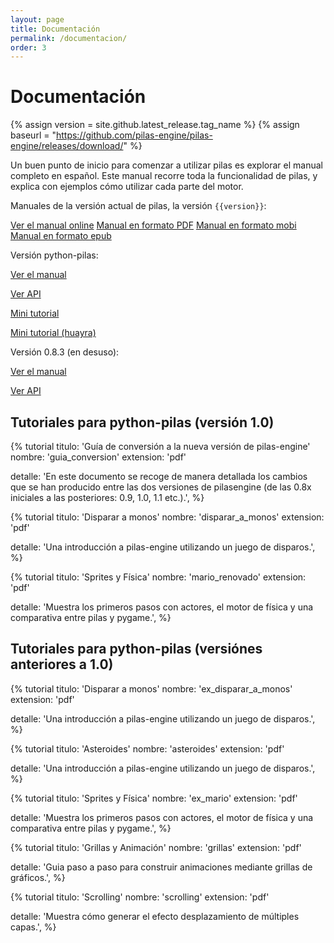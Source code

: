 ```yaml
---
layout: page
title: Documentación
permalink: /documentacion/
order: 3
---
```


# Documentación

{% assign version = site.github.latest_release.tag_name %}
{% assign baseurl = "https://github.com/pilas-engine/pilas-engine/releases/download/" %}

Un buen punto de inicio para comenzar a utilizar pilas es explorar el manual completo en español. Este manual recorre toda la funcionalidad de pilas, y explica con ejemplos cómo utilizar cada parte del motor.

Manuales de la versión actual de pilas, la versión <code>{{version}}</code>:

<div class="tc">
  <a class="btn btn-blue white source-sans-pro" href="http://manual-pilas-engine.surge.sh/" target="_blank">Ver el manual online</a>
  <a class="btn btn-blue white source-sans-pro" href="{{baseurl}}{{version}}/book.pdf">Manual en formato PDF</a>
  <a class="btn btn-blue white source-sans-pro" href="{{baseurl}}{{version}}/book.mobi">Manual en formato mobi</a>
  <a class="btn btn-blue white source-sans-pro" href="{{baseurl}}{{version}}/book.epub">Manual en formato epub</a>
</div>

Versión python-pilas:

<div class="tc">
  <p class="dib mr2 ml2"><a href="http://manual.pilas-engine.com.ar/" target="_blank" class="link dim">Ver el manual</a></p>
  <p class="dib mr2 ml2"><a href="http://api.pilas-engine.com.ar/" target="_blank" class="link dim">Ver API</a></p>
  <p class="dib mr2 ml2"><a href="/assets/documentacion/pilas-engine-general-brochure.pdf" target="_blank" class="link dim">Mini tutorial</a></p>
  <p class="dib mr2 ml2"><a href="/assets/documentacion/pilas-engine-general-brochure-huayra.pdf" target="_blank" class="link dim">Mini tutorial (huayra)</a></p>
</div>

Versión 0.8.3 (en desuso):

<div class="tc">
  <p class="dib mr2 ml2"><a class="dim link" href="https://pilas.readthedocs.org/en/latest/">Ver el manual</a></p>
  <p class="dib mr2 ml2"><a class="dim link" href="http://pilas-engine.com.ar/docs/api-0.83.0/index.html">Ver API</a></p>
</div>


## Tutoriales para python-pilas (versión 1.0)


{% tutorial
  titulo: 'Guía de conversión a la nueva versión de pilas-engine'
  nombre: 'guia_conversion'
  extension: 'pdf'

  detalle: 'En este documento se recoge de manera detallada los cambios que se han producido entre las dos versiones de pilasengine (de las 0.8x iniciales a las posteriores: 0.9, 1.0, 1.1 etc.).',
%}


{% tutorial
  titulo: 'Disparar a monos'
  nombre: 'disparar_a_monos'
  extension: 'pdf'

  detalle: 'Una introducción a pilas-engine utilizando un juego de disparos.',
%}

{% tutorial
  titulo: 'Sprites y Física'
  nombre: 'mario_renovado'
  extension: 'pdf'

  detalle: 'Muestra los primeros pasos con actores, el motor de física y una comparativa entre pilas y pygame.',
%}

## Tutoriales para python-pilas (versiónes anteriores a 1.0)



{% tutorial
  titulo: 'Disparar a monos'
  nombre: 'ex_disparar_a_monos'
  extension: 'pdf'

  detalle: 'Una introducción a pilas-engine utilizando un juego de disparos.',
%}

{% tutorial
  titulo: 'Asteroides'
  nombre: 'asteroides'
  extension: 'pdf'

  detalle: 'Una introducción a pilas-engine utilizando un juego de disparos.',
%}

{% tutorial
  titulo: 'Sprites y Física'
  nombre: 'ex_mario'
  extension: 'pdf'

  detalle: 'Muestra los primeros pasos con actores, el motor de física y una comparativa entre pilas y pygame.',
%}


{% tutorial
  titulo: 'Grillas y Animación'
  nombre: 'grillas'
  extension: 'pdf'

  detalle: 'Guia paso a paso para construir animaciones mediante grillas de gráficos.',
%}



{% tutorial
  titulo: 'Scrolling'
  nombre: 'scrolling'
  extension: 'pdf'

  detalle: 'Muestra cómo generar el efecto desplazamiento de múltiples capas.',
%}
